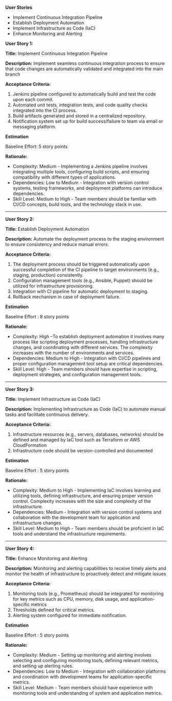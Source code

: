 

**User Stories**

-   Implement Continuous Integration Pipeline
-   Establish Deployment Automation
-   Implement Infrastructure as Code (IaC)
-   Enhance Monitoring and Alerting

**User Story 1:**

**Title:** Implement Continuous Integration Pipeline

**Description:** Implement seamless continuous integration process to ensure that code changes are automatically validated and integrated into the main branch

**Acceptance Criteria:**

1.  Jenkins pipeline configured to automatically build and test the code upon each commit.
2.  Automated unit tests, integration tests, and code quality checks integrated into the CI process.
3.  Build artifacts generated and stored in a centralized repository.
4.  Notification system set up for build success/failure to team via email or messaging platform.

**Estimation**

Baseline Effort: 5 story points

**Rationale:**

-   Complexity: Medium - Implementing a Jenkins pipeline involves integrating multiple tools, configuring build scripts, and ensuring compatibility with different types of applications.
-   Dependencies: Low to Medium - Integration with version control systems, testing frameworks, and deployment platforms can introduce dependencies.
-   Skill Level: Medium to High - Team members should be familiar with CI/CD concepts, build tools, and the technology stack in use.

----------

**User Story 2:**

**Title:** Establish Deployment Automation

**Description:** Automate the deployment process to the staging environment to ensure consistency and reduce manual errors.

**Acceptance Criteria:**

1.  The deployment process should be triggered automatically upon successful completion of the CI pipeline to target environments (e.g., staging, production) consistently.
2.  Configuration management tools (e.g., Ansible, Puppet) should be utilized for infrastructure provisioning.
3.  Integration with CI pipeline for automatic deployment to staging.
4.  Rollback mechanism in case of deployment failure.

**Estimation**

Baseline Effort : 8 story points

**Rationale:**

-   Complexity: High –To establish deployment automation it involves many process like scripting deployment processes, handling infrastructure changes, and coordinating with different services. The complexity increases with the number of environments and services.
-   Dependencies: Medium to High - Integration with CI/CD pipelines and proper configuration management tool setup are critical dependencies.
-   Skill Level: High - Team members should have expertise in scripting, deployment strategies, and configuration management tools.

-   ----------
    

**User Story 3:**

**Title:** Implement Infrastructure as Code (IaC)

**Description:** Implementing Infrastructure as Code (IaC) to automate manual tasks and facilitate continuous delivery.

**Acceptance Criteria:**

1.  Infrastructure resources (e.g., servers, databases, networks) should be defined and managed by IaC tool such as Terraform or AWS CloudFormation
2.  Infrastructure code should be version-controlled and documented

**Estimation**

Baseline Effort : 5 story points

**Rationale:**

-   Complexity: Medium to High - Implementing IaC involves learning and utilizing tools, defining infrastructure, and ensuring proper version control. Complexity increases with the size and complexity of the infrastructure.
-   Dependencies: Medium - Integration with version control systems and collaboration with the development team for application and infrastructure changes.
-   Skill Level: Medium to High - Team members should be proficient in IaC tools and understand the infrastructure requirements.

----------

**User Story 4:**

**Title:** Enhance Monitoring and Alerting

**Description:** Monitoring and alerting capabilities to receive timely alerts and monitor the health of infrastructure to proactively detect and mitigate issues

**Acceptance Criteria:**

1.  Monitoring tools (e.g., Prometheus) should be integrated for monitoring for key metrics such as CPU, memory, disk usage, and application-specific metrics
2.  Thresholds defined for critical metrics.
3.  Alerting system configured for immediate notification.

**Estimation**

Baseline Effort : 5 story points

**Rationale:**

-   Complexity: Medium - Setting up monitoring and alerting involves selecting and configuring monitoring tools, defining relevant metrics, and setting up alerting rules.
-   Dependencies: Low to Medium - Integration with collaboration platforms and coordination with development teams for application-specific metrics.
-   Skill Level: Medium - Team members should have experience with monitoring tools and understanding of system and application metrics.